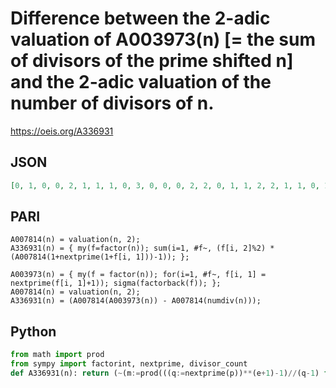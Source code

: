 # Difference between the 2\-adic valuation of A003973\(n\) \[\= the sum of divisors of the prime shifted n\] and the 2\-adic valuation of the number of divisors of n\.
https://oeis.org/A336931
## JSON
```JSON
[0, 1, 0, 0, 2, 1, 1, 1, 0, 3, 0, 0, 0, 2, 2, 0, 1, 1, 2, 2, 1, 1, 0, 1, 0, 1, 0, 1, 4, 3, 0, 1, 0, 2, 3, 0, 0, 3, 0, 3, 1, 2, 3, 0, 2, 1, 0, 0, 0, 1, 1, 0, 1, 1, 2, 2, 2, 5, 0, 2, 1, 1, 1, 0, 2, 1, 2, 1, 0, 4, 0, 1, 3, 1, 0, 2, 1, 1, 1, 2, 0, 2, 0, 1, 3, 4, 4, 1, 0, 3, 1, 0, 0, 1, 4, 1, 0, 1, 0, 0, 2, 2, 1, 1, 3]
```
## PARI
```PARI
A007814(n) = valuation(n, 2);
A336931(n) = { my(f=factor(n)); sum(i=1, #f~, (f[i, 2]%2) * (A007814(1+nextprime(1+f[i, 1]))-1)); };
```
```PARI
A003973(n) = { my(f = factor(n)); for(i=1, #f~, f[i, 1] = nextprime(f[i, 1]+1)); sigma(factorback(f)); };
A007814(n) = valuation(n, 2);
A336931(n) = (A007814(A003973(n)) - A007814(numdiv(n)));
```
## Python
```Python
from math import prod
from sympy import factorint, nextprime, divisor_count
def A336931(n): return (~(m:=prod(((q:=nextprime(p))**(e+1)-1)//(q-1) for p,e in factorint(n).items()))& m-1).bit_length()-(~(k:=int(divisor_count(n))) & k-1).bit_length() # _Chai Wah Wu_, Jul 05 2022
```
